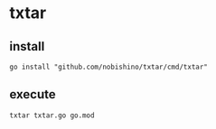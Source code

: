 # txtar

## install

```
go install "github.com/nobishino/txtar/cmd/txtar"
```

## execute

```
txtar txtar.go go.mod
```